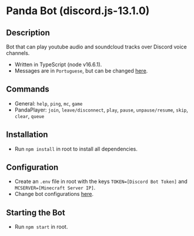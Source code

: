 # Panda Bot (discord.js-13.1.0)

## Description
Bot that can play youtube audio and soundcloud tracks over Discord voice channels.
- Written in TypeScript (node v16.6.1).
- Messages are in `Portuguese`, but can be changed [here](https://github.com/joaompfonseca/panda-bot/blob/master/src/bot/commands/messages.ts).

## Commands
- General: `help`, `ping`, `mc`, `game`
- PandaPlayer: `join`, `leave/disconnect`, `play`, `pause`, `unpause/resume`, `skip`, `clear`, `queue`

## Installation
- Run `npm install` in root to install all dependencies.

## Configuration
- Create an `.env` file in root with the keys `TOKEN=[Discord Bot Token]` and `MCSERVER=[Minecraft Server IP]`.
- Change bot configurations [here](https://github.com/joaompfonseca/panda-bot/blob/master/src/bot/bot-config.ts).

## Starting the Bot
- Run `npm start` in root.
